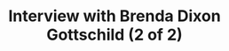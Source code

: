 ---
layout: manifest
title: Interview with Brenda Dixon Gottschild (2 of 2)
manifest_name: interview-with-brenda-dixon-gottschild-2-of-2-

---